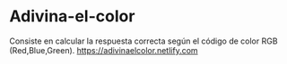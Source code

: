 # Adivina-el-color
Consiste en calcular la respuesta correcta según el código de color RGB (Red,Blue,Green).
https://adivinaelcolor.netlify.com
